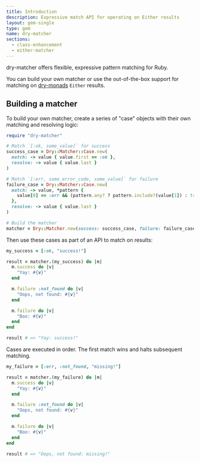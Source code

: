 ```yaml
---
title: Introduction
description: Expressive match API for operating on Either results
layout: gem-single
type: gem
name: dry-matcher
sections:
  - class-enhancement
  - either-matcher
---
```


dry-matcher offers flexible, expressive pattern matching for Ruby.

You can build your own matcher or use the out-of-the-box support for matching on [dry-monads](/gems/dry-monads) `Either` results.

## Building a matcher

To build your own matcher, create a series of "case" objects with their own matching and resolving logic:

```ruby
require "dry-matcher"

# Match `[:ok, some_value]` for success
success_case = Dry::Matcher::Case.new(
  match: -> value { value.first == :ok },
  resolve: -> value { value.last }
)

# Match `[:err, some_error_code, some_value]` for failure
failure_case = Dry::Matcher::Case.new(
  match: -> value, *pattern {
    value[0] == :err && (pattern.any? ? pattern.include?(value[1]) : true)
  },
  resolve: -> value { value.last }
)

# Build the matcher
matcher = Dry::Matcher.new(success: success_case, failure: failure_case)
```

Then use these cases as part of an API to match on results:

```ruby
my_success = [:ok, "success!"]

result = matcher.(my_success) do |m|
  m.success do |v|
    "Yay: #{v}"
  end

  m.failure :not_found do |v|
    "Oops, not found: #{v}"
  end

  m.failure do |v|
    "Boo: #{v}"
  end
end

result # => "Yay: success!"
```

Cases are executed in order. The first match wins and halts subsequent matching.

```ruby
my_failure = [:err, :not_found, "missing!"]

result = matcher.(my_failure) do |m|
  m.success do |v|
    "Yay: #{v}"
  end

  m.failure :not_found do |v|
    "Oops, not found: #{v}"
  end

  m.failure do |v|
    "Boo: #{v}"
  end
end

result # => "Oops, not found: missing!"
```
